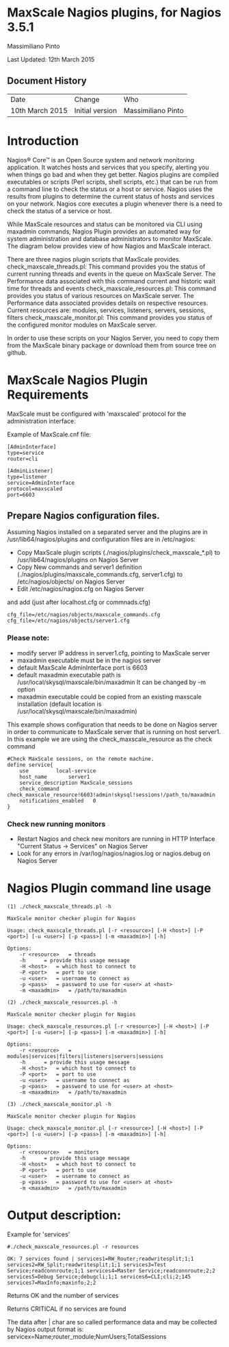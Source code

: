 # MaxScale Nagios plugins, for Nagios 3.5.1

Massimiliano Pinto

Last Updated: 12th March 2015

## Document History

<table>
  <tr>
    <td>Date</td>
    <td>Change</td>
    <td>Who</td>
  </tr>
  <tr>
    <td>10th March 2015</td>
    <td>Initial version</td>
    <td>Massimiliano Pinto</td>
  </tr>
</table>

# Introduction

Nagios® Core™ is an Open Source system and network monitoring application. It watches hosts and services that you specify, alerting you when things go bad and when they get better.
Nagios plugins are compiled executables or scripts (Perl scripts, shell scripts, etc.) that can be run from a command line to check the status or a host or service. Nagios uses the results from plugins to determine the current status of hosts and services on your network.
Nagios core executes a plugin whenever there is a need to check the status of a service or host. 

While MaxScale resources and status can be monitored via CLI using maxadmin commands, Nagios Plugin provides an automated way for system administration and database administrators to monitor MaxScale. The diagram below provides view of how Nagios and MaxScale interact.

There are three nagios plugin scripts that MaxScale provides.
check_maxscale_threads.pl: This command provides you the status of current running threads and events in the queue on MaxScale Server.  The Performance data associated with this command current and historic wait time for threads and events
check_maxscale_resources.pl: This command provides you status of various resources on MaxScale server. The Performance data associated provides details on respective resources.
Current resources are: modules, services, listeners, servers, sessions, filters
check_maxscale_monitor.pl: This command provides you status of the configured monitor modules on MaxScale server. 

In order to use these scripts on your Nagios Server, you need to copy them from the MaxScale binary package or download them from source tree on github.

# MaxScale Nagios Plugin Requirements

MaxScale must be configured with 'maxscaled' protocol for the administration interface:

Example of MaxScale.cnf file:

	[AdminInterface]
	type=service
	router=cli

	[AdminListener]
	type=listener
	service=AdminInterface
	protocol=maxscaled
	port=6603

## Prepare Nagios configuration files.

Assuming Nagios installed on a separated server and the plugins are in /usr/lib64/nagios/plugins and configuration files are in /etc/nagios:

* Copy MaxScale plugin scripts (./nagios/plugins/check_maxscale_*.pl) to /usr/lib64/nagios/plugins on Nagios Server
* Copy New commands and server1 definition (./nagios/plugins/maxscale_commands.cfg, server1.cfg) to /etc/nagios/objects/ on Nagios Server
* Edit /etc/nagios/nagios.cfg on Nagios Server

and add (just after localhost.cfg or commnads.cfg)

	cfg_file=/etc/nagios/objects/maxscale_commands.cfg
	cfg_file=/etc/nagios/objects/server1.cfg

### Please note:
- modify server IP address in server1.cfg, pointing to MaxScale server
- maxadmin executable must be in the nagios server
- default MaxScale AdminInterface port is 6603 
- default maxadmin executable path is /usr/local/skysql/maxscale/bin/maxadmin
	It can be changed by -m option
- maxadmin executable could be copied from an existing maxscale installation (default location is /usr/local/skysql/maxscale/bin/maxadmin)

This example shows configuration that needs to be done on Nagios server in order to communicate to MaxScale server that is running on host server1.
In this example we are using the check_maxscale_resource as the check command

	#Check MaxScale sessions, on the remote machine.
	define service{
		use			local-service
		host_name		server1
		service_description	MaxScale_sessions
		check_command		check_maxscale_resource!6603!admin!skysql!sessions!/path_to/maxadmin
		notifications_enabled	0
	}

### Check new running monitors
* Restart Nagios and check new monitors are running in HTTP Interface "Current Status -> Services" on Nagios Server
* Look for any errors in /var/log/nagios/nagios.log or nagios.debug on Nagios Server

# Nagios Plugin command line usage

	(1) ./check_maxscale_threads.pl -h

	MaxScale monitor checker plugin for Nagios

	Usage: check_maxscale_threads.pl [-r <resource>] [-H <host>] [-P <port>] [-u <user>] [-p <pass>] [-m <maxadmin>] [-h]

	Options:
		-r <resource>	= threads
		-h		= provide this usage message
		-H <host>	= which host to connect to
		-P <port>	= port to use
		-u <user>	= username to connect as
		-p <pass>	= password to use for <user> at <host>
		-m <maxadmin>	= /path/to/maxadmin

	(2) ./check_maxscale_resources.pl -h

	MaxScale monitor checker plugin for Nagios

	Usage: check_maxscale_resources.pl [-r <resource>] [-H <host>] [-P <port>] [-u <user>] [-p <pass>] [-m <maxadmin>] [-h]

	Options:
		-r <resource>	= modules|services|filters|listeners|servers|sessions
		-h		= provide this usage message
		-H <host>	= which host to connect to
		-P <port>	= port to use
		-u <user>	= username to connect as
		-p <pass>	= password to use for <user> at <host>
		-m <maxadmin>	= /path/to/maxadmin

	(3) ./check_maxscale_monitor.pl -h

	MaxScale monitor checker plugin for Nagios

	Usage: check_maxscale_monitor.pl [-r <resource>] [-H <host>] [-P <port>] [-u <user>] [-p <pass>] [-m <maxadmin>] [-h]

	Options:
		-r <resource>	= monitors
		-h		= provide this usage message
		-H <host>	= which host to connect to
		-P <port>	= port to use
		-u <user>	= username to connect as
		-p <pass>	= password to use for <user> at <host>
		-m <maxadmin>	= /path/to/maxadmin

# Output description:

Example for 'services'

	#./check_maxscale_resources.pl -r resources

	OK: 7 services found | services1=RW_Router;readwritesplit;1;1 services2=RW_Split;readwritesplit;1;1 services3=Test Service;readconnroute;1;1 services4=Master Service;readconnroute;2;2 services5=Debug Service;debugcli;1;1 services6=CLI;cli;2;145 services7=MaxInfo;maxinfo;2;2

Returns OK and the number of services

Returns CRITICAL if no services are found

The data after | char are so called performance data and may be collected by Nagios
output format is:
  servicex=Name;router_module;NumUsers;TotalSessions
